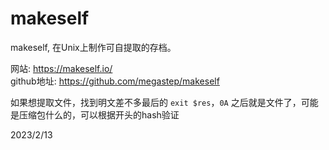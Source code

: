 # makeself

makeself, 在Unix上制作可自提取的存档。  

网站: https://makeself.io/  
github地址: https://github.com/megastep/makeself  

如果想提取文件，找到明文差不多最后的 `exit $res`，`0A` 之后就是文件了，可能是压缩包什么的，可以根据开头的hash验证  


2023/2/13  

